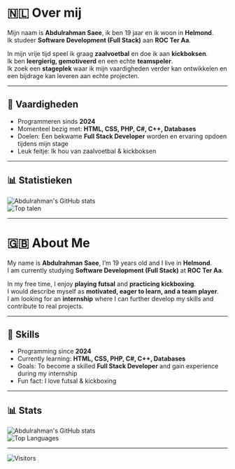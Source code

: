 # 🇳🇱 Over mij
Mijn naam is **Abdulrahman Saee**, ik ben 19 jaar en ik woon in **Helmond**.  
Ik studeer **Software Development (Full Stack)** aan **ROC Ter Aa**.  

In mijn vrije tijd speel ik graag **zaalvoetbal** en doe ik aan **kickboksen**.  
Ik ben **leergierig, gemotiveerd** en een echte **teamspeler**.  
Ik zoek een **stageplek** waar ik mijn vaardigheden verder kan ontwikkelen en een bijdrage kan leveren aan echte projecten.  

---

## 🚀 Vaardigheden
- Programmeren sinds **2024**  
- Momenteel bezig met: **HTML, CSS, PHP, C#, C++, Databases**  
- Doelen: Een bekwame **Full Stack Developer** worden en ervaring opdoen tijdens mijn stage  
- Leuk feitje: Ik hou van zaalvoetbal & kickboksen  

---

## 📊 Statistieken
![Abdulrahman's GitHub stats](https://github-readme-stats.vercel.app/api?username=Abdulrahman7170&show_icons=true&theme=radical&locale=nl)  
![Top talen](https://github-readme-stats.vercel.app/api/top-langs/?username=Abdulrahman7170&layout=compact&theme=radical&locale=nl)  

---

# 🇬🇧 About Me
My name is **Abdulrahman Saee**, I’m 19 years old and I live in **Helmond**.  
I am currently studying **Software Development (Full Stack)** at **ROC Ter Aa**.  

In my free time, I enjoy **playing futsal** and **practicing kickboxing**.  
I would describe myself as **motivated, eager to learn, and a team player**.  
I am looking for an **internship** where I can further develop my skills and contribute to real projects.  

---

## 🚀 Skills
- Programming since **2024**  
- Currently learning: **HTML, CSS, PHP, C#, C++, Databases**  
- Goals: To become a skilled **Full Stack Developer** and gain experience during my internship  
- Fun fact: I love futsal & kickboxing  

---

## 📊 Stats
![Abdulrahman's GitHub stats](https://github-readme-stats.vercel.app/api?username=Abdulrahman7170&show_icons=true&theme=radical&locale=en)  
![Top Languages](https://github-readme-stats.vercel.app/api/top-langs/?username=Abdulrahman7170&layout=compact&theme=radical&locale=en)  

---

![Visitors](https://visitor-badge.laobi.icu/badge?page_id=Abdulrahman7170.Abdulrahman7170)
